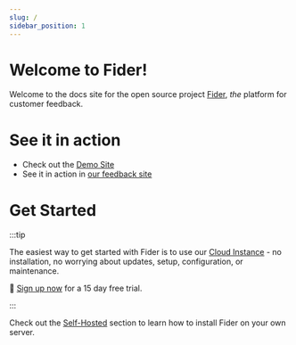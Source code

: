 ```yaml
---
slug: /
sidebar_position: 1
---
```


# Welcome to Fider!

Welcome to the docs site for the open source project [Fider](https://fider.io), _the_ platform for customer feedback.

# See it in action

- Check out the [Demo Site](https://demo.fider.io)
- See it in action in [our feedback site](https://feedback.fider.io)

# Get Started

:::tip

The easiest way to get started with Fider is to use our [Cloud Instance](https://fider.io/) - no installation, no worrying about updates, setup, configuration, or maintenance.

💪 [Sign up now](https://login.fider.io/signup) for a 15 day free trial.

:::

Check out the [Self-Hosted](/docs/self-hosted) section to learn how to install Fider on your own server.
